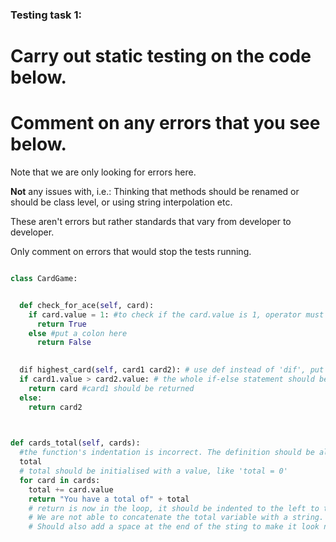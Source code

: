 ### Testing task 1:

# Carry out static testing on the code below.
# Comment on any errors that you see below.

Note that we are only looking for errors here.

**Not** any issues with, i.e.: 
Thinking that methods should be renamed or should be class level, or using string interpolation etc. 

These aren't errors but rather standards that vary from developer to developer. 

Only comment on errors that would stop the tests running.

```python

class CardGame:


  def check_for_ace(self, card):
    if card.value = 1: #to check if the card.value is 1, operator must be '=='
      return True
    else #put a colon here
      return False
   

  dif highest_card(self, card1 card2): # use def instead of 'dif', put a comma bewtween the two parameter
  if card1.value > card2.value: # the whole if-else statement should be indented here
    return card #card1 should be returned
  else:
    return card2
  


def cards_total(self, cards): 
  #the function's indentation is incorrect. The definition should be aligning with the previouse two functions
  total
  # total should be initialised with a value, like 'total = 0'
  for card in cards:
    total += card.value
    return "You have a total of" + total
    # return is now in the loop, it should be indented to the left to take it out and show correct result
    # We are not able to concatenate the total variable with a string. We should use type conversion or a formatted string
    # Should also add a space at the end of the sting to make it look nicer
  
```
